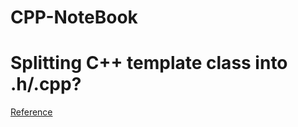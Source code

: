 # CPP-NoteBook

# Splitting C++ template class into .h/.cpp?
[Reference](http://stackoverflow.com/questions/1724036/splitting-templated-c-classes-into-hpp-cpp-files-is-it-possible)
